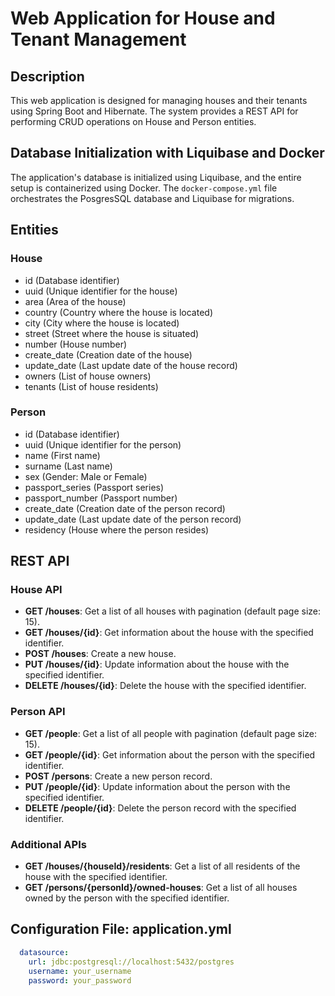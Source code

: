 # Web Application for House and Tenant Management

## Description
This web application is designed for managing houses and their tenants using Spring Boot and Hibernate. The system provides a REST API for performing CRUD operations on House and Person entities.

## Database Initialization with Liquibase and Docker
The application's database is initialized using Liquibase, 
and the entire setup is containerized using Docker. 
The `docker-compose.yml` file orchestrates the PosgresSQL database and Liquibase for migrations.


## Entities
### House
- id (Database identifier)
- uuid (Unique identifier for the house)
- area (Area of the house)
- country (Country where the house is located)
- city (City where the house is located)
- street (Street where the house is situated)
- number (House number)
- create_date (Creation date of the house)
- update_date (Last update date of the house record)
- owners (List of house owners)
- tenants (List of house residents)

### Person
- id (Database identifier)
- uuid (Unique identifier for the person)
- name (First name)
- surname (Last name)
- sex (Gender: Male or Female)
- passport_series (Passport series)
- passport_number (Passport number)
- create_date (Creation date of the person record)
- update_date (Last update date of the person record)
- residency (House where the person resides)

## REST API
### House API
- **GET /houses**: Get a list of all houses with pagination (default page size: 15).
- **GET /houses/{id}**: Get information about the house with the specified identifier.
- **POST /houses**: Create a new house.
- **PUT /houses/{id}**: Update information about the house with the specified identifier.
- **DELETE /houses/{id}**: Delete the house with the specified identifier.

### Person API
- **GET /people**: Get a list of all people with pagination (default page size: 15).
- **GET /people/{id}**: Get information about the person with the specified identifier.
- **POST /persons**: Create a new person record.
- **PUT /people/{id}**: Update information about the person with the specified identifier.
- **DELETE /people/{id}**: Delete the person record with the specified identifier.

### Additional APIs
- **GET /houses/{houseId}/residents**: Get a list of all residents of the house with the specified identifier.
- **GET /persons/{personId}/owned-houses**: Get a list of all houses owned by the person with the specified identifier.

## Configuration File: application.yml
```yaml
  datasource:
    url: jdbc:postgresql://localhost:5432/postgres
    username: your_username
    password: your_password

